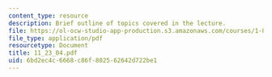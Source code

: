 ```yaml
---
content_type: resource
description: Brief outline of topics covered in the lecture.
file: https://ol-ocw-studio-app-production.s3.amazonaws.com/courses/1-89-environmental-microbiology-fall-2004/6bd2ec4c6668c86f802562642d722be1_11_23_04.pdf
file_type: application/pdf
resourcetype: Document
title: 11_23_04.pdf
uid: 6bd2ec4c-6668-c86f-8025-62642d722be1
---
```

